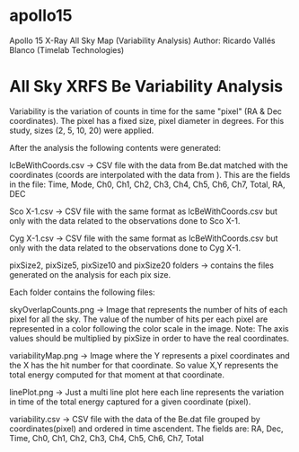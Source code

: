 # apollo15
Apollo 15 X-Ray All Sky Map (Variability Analysis)
Author: Ricardo Vallés Blanco (Timelab Technologies)

 All Sky XRFS Be Variability Analysis
 ========================================================

Variability is the variation of counts in time for the same "pixel" (RA & Dec coordinates).
The pixel has a fixed size, pixel diameter in degrees. For this study, sizes (2, 5, 10, 20)
were applied.

After the analysis the following contents were generated:

lcBeWithCoords.csv -> CSV file with the data from Be.dat matched with the coordinates (coords are interpolated with the data from ). This are the fields in the file: Time, Mode, Ch0, Ch1, Ch2, Ch3, Ch4, Ch5, Ch6, Ch7, Total, RA, DEC

Sco X-1.csv -> CSV file with the same format as lcBeWithCoords.csv but only with the data related to
the observations done to Sco X-1.

Cyg X-1.csv -> CSV file with the same format as lcBeWithCoords.csv but only with the data related to
the observations done to Cyg X-1.

pixSize2, pixSize5, pixSize10 and pixSize20 folders -> contains the files generated on the analysis for each pix size.

Each folder contains the following files:

skyOverlapCounts.png -> Image that represents the number of hits of each pixel for all the sky. The value of the number of hits per each pixel are represented in a color following the color scale in the image. Note: The axis values should be multiplied by pixSize in order to have the real coordinates.

variabilityMap.png -> Image where the Y represents a pixel coordinates and the X has the hit number for that coordinate. So value X,Y represents the total energy computed for that moment at that coordinate.

linePlot.png -> Just a multi line plot here each line represents the variation in time of the total energy captured for a given coordinate (pixel).

variability.csv -> CSV file with the data of the Be.dat file grouped by coordinates(pixel) and ordered in time ascendent. The fields are: RA, Dec, Time, Ch0, Ch1, Ch2, Ch3, Ch4, Ch5, Ch6, Ch7, Total

